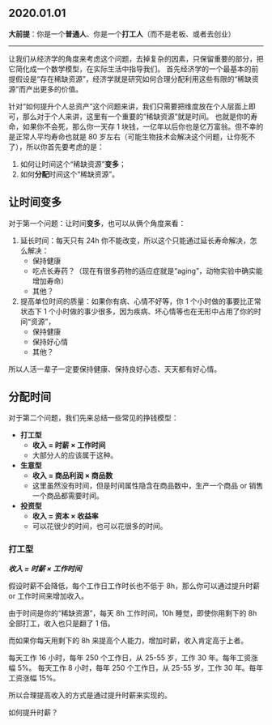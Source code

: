 2020.01.01
---
**大前提**：你是一个**普通人**、你是一个**打工人**（而不是老板、或者去创业）

---
让我们从经济学的角度来考虑这个问题，去掉复杂的因素，只保留重要的部分，把它简化成一个数学模型，在实际生活中指导我们。
首先经济学的一个最基本的前提假设是“存在稀缺资源”，经济学就是研究如何合理分配利用这些有限的“稀缺资源”而产出更多的价值。

针对“如何提升个人总资产”这个问题来讲，我们只需要把维度放在个人层面上即可，那么对于个人来讲，这里有一个重要的“稀缺资源”就是时间。
也就是你的寿命，如果你不会死，那么你一天存 1 块钱，一亿年以后你也是亿万富翁。但不幸的是正常人平均寿命也就是 80 岁左右（可能生物技术会解决这个问题，让你死不了），所以你首先要考虑的是：
1. 如何让时间这个“稀缺资源”**变多**；
2. 如何**分配**时间这个“稀缺资源”。

## 让时间变多
对于第一个问题：让时间**变多**，也可以从俩个角度来看：
1. 延长时间：每天只有 24h 你不能改变，所以这个只能通过延长寿命解决，怎么解决：
    - 保持健康
    - 吃点长寿药？（现在有很多药物的适应症就是“aging”，动物实验中确实能增加寿命）
    - 其他？
2. 提高单位时间的质量：如果你有病、心情不好等，你 1 个小时做的事要比正常状态下 1 个小时做的事少很多，因为疾病、坏心情等也在无形中占用了你的时间“资源”，
    - 保持健康
    - 保持好心情
    - 其他？

所以人活一辈子一定要保持健康、保持良好心态、天天都有好心情。

## 分配时间
对于第二个问题，我们先来总结一些常见的挣钱模型：
- **打工型**
    - **收入 = 时薪 × 工作时间**
    - 大部分人的应该属于这种。
- **生意型**
    - **收入 = 商品利润 × 商品数**
    - 这里虽然没有时间，但是时间属性隐含在商品数中，生产一个商品 or 销售一个商品都需要时间。
- **投资型**
    - **收入 = 资本 × 收益率**
    - 可以花很少的时间，也可以花很多的时间。
### 打工型
***收入 = 时薪 × 工作时间***

假设时薪不会降低，每个工作日工作时长也不低于 8h，那么你可以通过提升时薪 or 工作时间来增加收入。

由于时间是你的“稀缺资源”，每天 8h 工作时间，10h 睡觉，即使你用剩下的 8h 全部打工，收入也只是翻了 1 倍。

而如果你每天用剩下的 8h 来提高个人能力，增加时薪，收入肯定高于上者。

每天工作 16 小时，每年 250 个工作日，从 25-55 岁，工作 30 年。每年工资涨幅 5%。
每天工作 8 小时，每年 250 个工作日，从 25-55 岁，工作 30 年。每年工资涨幅 15%。

所以合理提高收入的方式是通过提升时薪来实现的。

如何提升时薪？
